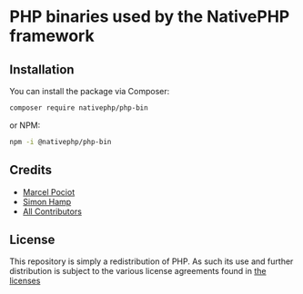 # PHP binaries used by the NativePHP framework

## Installation

You can install the package via Composer:

```bash
composer require nativephp/php-bin
```

or NPM:

```bash
npm -i @nativephp/php-bin
```

## Credits

- [Marcel Pociot](https://github.com/mpociot)
- [Simon Hamp](https://github.com/simonhamp)
- [All Contributors](../../contributors)

## License

This repository is simply a redistribution of PHP. As such its use and further distribution is subject to the various
license agreements found in [the licenses](license-files/)
